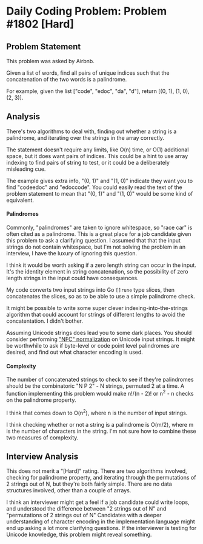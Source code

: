 # Daily Coding Problem: Problem #1802 [Hard]

## Problem Statement

This problem was asked by Airbnb.

Given a list of words,
find all pairs of unique indices such that the concatenation of the two
words is a palindrome.

For example, given the list
["code", "edoc", "da", "d"],
return [(0, 1), (1, 0), (2, 3)].

## Analysis

There's two algorithms to deal with,
finding out whether a string is a palindrome,
and iterating over the strings in the array correctly.

The statement doesn't require any limits,
like O(n) time, or O(1) additional space,
but it does want pairs of indices.
This could be a hint to use array indexing to find pairs of string to test,
or it could be a deliberately misleading cue.

The example gives extra info, "(0, 1)" and "(1, 0)" indicate
they want you to find "codeedoc" and "edoccode".
You could easily read the text of the problem statement to mean that
"(0, 1)" and "(1, 0)" would be some kind of equivalent.

#### Palindromes

Commonly, "palindromes" are taken to ignore whitespace,
so "race car" is often cited as a palindrome.
This is a great place for a job candidate given this problem
to ask a clarifying question.
I assumed that that the input strings do not contain whitespace,
but I'm not solving the problem in an interview,
I have the luxury of ignoring this question.

I think it would be worth asking if a zero length string
can occur in the input.
It's the identity element in string concatenation,
so the possibility of zero length strings in the input could have consequences.

My code converts two input strings into Go `[]rune` type slices,
then concatenates the slices, so as to be able to use a simple
palindrome check.

It might be possible to write some super clever indexing-into-the-strings
algorithm that could account for strings of different lengths to avoid
the concatentation.
I didn't bother.

Assuming Unicode strings does lead you to some dark places.
You should consider performing ["NFC" normalization](https://dencode.com/en/string/unicode-normalization)
on Unicode input strings.
It might be worthwhile to ask if byte-level or code point level palindromes are desired,
and find out what character encoding is used.

#### Complexity

The number of concatenated strings to check to see if they're palindromes
should be the combinatoric "N P 2" - N strings, permuted 2 at a time.
A function implementing this problem would  make n!/(n - 2)! or n<sup>2</sup> - n
checks on the palindrome property.

I think that comes down to O(n<sup>2</sup>), where n is the number of input strings.

I think checking whether or not a string is a palindrome
is O(m/2), where m is the number of characters in the string.
I'm not sure how to combine these two measures of complexity.

## Interview Analysis

This does not merit a "[Hard]" rating.
There are two algorithms involved, checking for palindrome property,
and iterating through the permutations of 2 strings out of N,
but they're both fairly  simple.
There are no data structures involved, other than a couple of arrays.

I think an interviewer might get a feel if a job candidate
could write loops,
and understood the difference between "2 strings out of N"
and "permutations of 2 strings out of N"
Candidates with a deeper understanding of character encoding in
the implementation language might end up asking a lot more clarifying questions.
If the interviewer is testing for Unicode knowledge,
this problem might reveal something.
